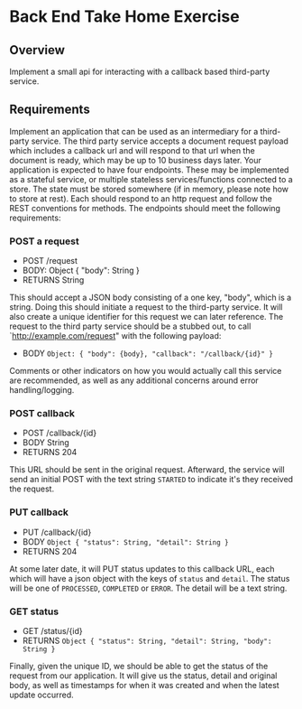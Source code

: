# Back End Take Home Exercise

## Overview

Implement a small api for interacting with a callback based third-party
service.

## Requirements


Implement an application that can be used as an intermediary for a
third-party service.  The third party service accepts a document request
payload which includes a callback url and will respond to that url when the
document is ready, which may be up to 10 business days later.  Your
application is expected to have four endpoints.  These may be implemented as
a stateful service, or multiple stateless services/functions connected to a
store.  The state must be stored somewhere (if in memory, please note how to
store at rest).  Each should respond to an http request and follow the REST
conventions for methods.  The endpoints should meet the following
requirements: 


### POST a request 

* POST /request
* BODY: Object { "body": String } 
* RETURNS String 

This should accept a JSON body consisting of a one key, "body", which is a
string.  Doing this should initiate a request to the third-party service. 
It will also create a unique identifier for this request we can later
reference.  The request to the third party service should be a stubbed out,
to call `http://example.com/request" with the following payload:

* BODY `Object: { "body": {body}, "callback": "/callback/{id}" }`

Comments or other indicators on how you would actually call this service are
recommended, as well as any additional concerns around error
handling/logging.

### POST callback 

* POST /callback/{id} 
* BODY String 
* RETURNS 204

This URL should be sent in the original request. Afterward, the service will
send an initial POST with the text string `STARTED` to indicate it's they
received the request.


### PUT callback 

* PUT /callback/{id}
* BODY `Object { "status": String, "detail": String }`
* RETURNS 204

At some later date, it will PUT status updates to this callback URL, each
which will have a json object with the keys of `status` and `detail`.  The
status will be one of `PROCESSED`, `COMPLETED` or `ERROR`.  The detail will
be a text string.


### GET status

* GET /status/{id}
* RETURNS `Object { "status": String, "detail": String, "body": String }`

Finally, given the unique ID, we should be able to get the status of the
request from our application.  It will give us the status, detail and
original body, as well as timestamps for when it was created and when the
latest update occurred.  

